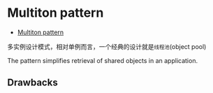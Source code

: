 # Multiton pattern

- [Multiton pattern](https://en.wikipedia.org/wiki/Multiton_pattern)

多实例设计模式，相对单例而言，一个经典的设计就是`线程池`(object pool)

The pattern simplifies retrieval of shared objects in an application.

## Drawbacks
